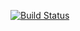 [![Build Status](https://travis-ci.org/Dhinihan/api-zend-doctrine-example.svg?branch=master)](https://travis-ci.org/Dhinihan/api-zend-doctrine-example)